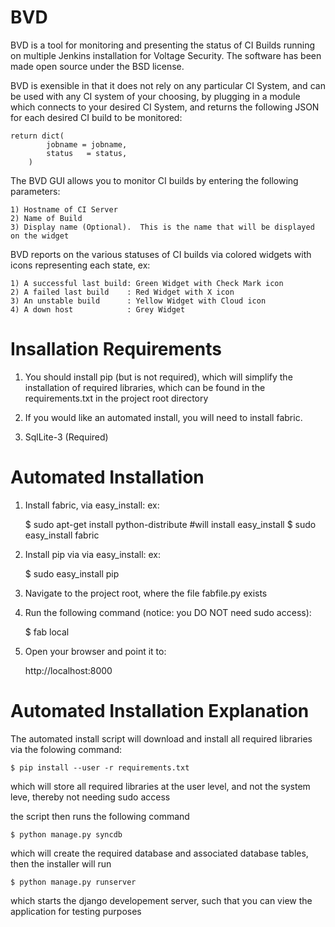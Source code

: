 BVD
==========

BVD is a tool for monitoring and presenting the status of CI Builds running on multiple Jenkins installation for Voltage Security.  The software has been made open source under the BSD license.

BVD is exensible in that it does not rely on any particular CI System, and can be used with any CI system of your choosing, by plugging in a module which connects to your desired CI System, and returns the following JSON for each desired CI build to be monitored:

    return dict(
            jobname = jobname,
            status   = status,
        )

The BVD GUI allows you to monitor CI builds by entering the following parameters:

    1) Hostname of CI Server
    2) Name of Build
    3) Display name (Optional).  This is the name that will be displayed on the widget

BVD reports on the various statuses of CI builds via colored widgets with icons representing each state, ex:

    1) A successful last build: Green Widget with Check Mark icon
    2) A failed last build    : Red Widget with X icon
    3) An unstable build      : Yellow Widget with Cloud icon
    4) A down host            : Grey Widget

Insallation Requirements
========================

1) You should install pip (but is not required), which will simplify the installation of required libraries, which can be found in the requirements.txt in the project root directory

2) If you would like an automated install, you will need to install fabric.

3) SqlLite-3 (Required)


Automated Installation
======================

1) Install fabric, via easy_install: ex: 

    $ sudo apt-get install python-distribute #will install easy_install 
    $ sudo easy_install fabric


2) Install pip via via easy_install: ex: 

    $ sudo easy_install pip

3) Navigate to the project root, where the file fabfile.py exists

4) Run the following command (notice: you DO NOT need sudo access): 

    $ fab local

5) Open your browser and point it to: 
    
    http://localhost:8000

Automated Installation Explanation
==================================

The automated install script will download and install all required libraries via the folowing command:

    $ pip install --user -r requirements.txt

which will store all required libraries at the user level, and not the system leve, thereby not needing sudo access

the script then runs the following command

    $ python manage.py syncdb

which will create the required database and associated database tables, then the installer will run

    $ python manage.py runserver

which starts the django developement server, such that you can view the application for testing purposes



